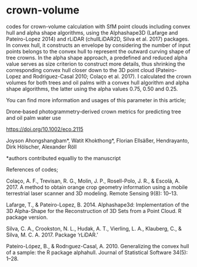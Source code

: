 # crown-volume
codes for crown-volume calculation with SfM point clouds including convex hull and alpha shape algorithms, using
the Alphashape3D (Lafarge and Pateiro-Lopez 2014) and rLiDAR (chullLiDAR2D, Silva et al. 2017) packages. In convex hull, it constructs an envelope by considering the number of input points belongs to the convex hull to represent the outward curving shape of tree crowns. In the alpha shape approach, a predefined and reduced alpha value serves as size criterion to construct more details, thus shrinking the corresponding convex hull closer down to the 3D point cloud (Pateiro-Lopez and Rodriguez-Casal 2010; Colaço et al. 2017). I calculated the crown volumes for both trees and oil palms with a convex hull algorithm and alpha shape algorithms, the latter using the alpha values 0.75, 0.50 and 0.25. 

You can find more information and usages of this parameter in this article;

Drone‐based photogrammetry‐derived crown metrics for predicting tree and oil palm water use

https://doi.org/10.1002/eco.2115

Joyson Ahongshangbam*, Watit Khokthong*, Florian Ellsäßer, Hendrayanto, Dirk Hölscher, Alexander Röll

 *authors contributed equalliy to the manuscript

References of codes;

Colaço, A. F., Trevisan, R. G., Molin, J. P., Rosell-Polo, J. R., & Escolà, A. 2017. A method to obtain orange crop geometry information using a mobile terrestrial laser scanner and 3D modeling. Remote Sensing 9(8): 10–13.

Lafarge, T., & Pateiro-Lopez, B. 2014. Alphashape3d: Implementation of the 3D Alpha-Shape for the Reconstruction of 3D Sets from a Point Cloud. R package version.

Silva, C. A., Crookston, N. L., Hudak, A. T., Vierling, L. A., Klauberg, C., & Silva, M. C. A. 2017. Package ‘rLiDAR.’

Pateiro-López, B., & Rodrıguez-Casal, A. 2010. Generalizing the convex hull of a sample: the R package alphahull. Journal of Statistical Software 34(5): 1–28.

